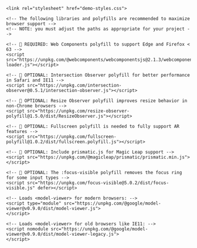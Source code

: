 <!DOCTYPE html>

<head>
	<title>Mítika AR</title>
	<meta charset="utf-8">
	<meta http-equiv="X-UA-Compatible" content="IE=edge">
	<meta name="viewport" content="width=device-width, initial-scale=1">

	<link rel="stylesheet" href="demo-styles.css">

	<!-- The following libraries and polyfills are recommended to maximize browser support -->
	<!-- NOTE: you must adjust the paths as appropriate for your project -->

	<!-- 🚨 REQUIRED: Web Components polyfill to support Edge and Firefox < 63 -->
	<script src="https://unpkg.com/@webcomponents/webcomponentsjs@2.1.3/webcomponents-loader.js"></script>

	<!-- 💁 OPTIONAL: Intersection Observer polyfill for better performance in Safari and IE11 -->
	<script src="https://unpkg.com/intersection-observer@0.5.1/intersection-observer.js"></script>

	<!-- 💁 OPTIONAL: Resize Observer polyfill improves resize behavior in non-Chrome browsers -->
	<script src="https://unpkg.com/resize-observer-polyfill@1.5.0/dist/ResizeObserver.js"></script>

	<!-- 💁 OPTIONAL: Fullscreen polyfill is needed to fully support AR features -->
	<script src="https://unpkg.com/fullscreen-polyfill@1.0.2/dist/fullscreen.polyfill.js"></script>

	<!-- 💁 OPTIONAL: Include prismatic.js for Magic Leap support -->
	<script src="https://unpkg.com/@magicleap/prismatic/prismatic.min.js"></script>

	<!-- 💁 OPTIONAL: The :focus-visible polyfill removes the focus ring for some input types -->
	<script src="https://unpkg.com/focus-visible@5.0.2/dist/focus-visible.js" defer></script>

	<!-- Loads <model-viewer> for modern browsers: -->
	<script type="module" src="https://unpkg.com/@google/model-viewer@v0.9.0/dist/model-viewer.js">
	</script>

	<!-- Loads <model-viewer> for old browsers like IE11: -->
	<script nomodule src="https://unpkg.com/@google/model-viewer@v0.9.0/dist/model-viewer-legacy.js">
	</script>

</head>

<body>
	<div id="card">
		<!-- All you need to put beautiful, interactive 3D content on your site: -->
		<model-viewer	src="assets/Astrounaut.glb"
						ios-src="assets/MitikaLogo.usdz"
						alt="Logo da Mítika em 3D"
						shadow-intensity="1"
						camera-controls
						interaction-prompt="auto"
						ar ar-modes="webxr scene-viewer quick-look fallback"
						ar-scale="auto"
						auto-rotate ar magic-leap>
		</model-viewer>
	</div>
</body>

</html>
